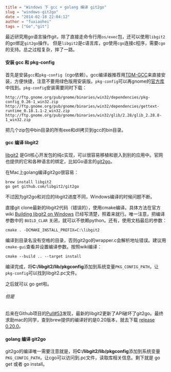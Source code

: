 ```toml

title = "Windows 下 gcc + golang 编译 git2go"
slug = "windows-git2go"
date = "2014-02-18 22:04:12"
author = "fuxiaohei"
tags = ["Go","git"]

```

最近研究用go语言操作git，除了直接走命令行用`os/exec`包，还可以使用`libgit2`的go绑定`git2go`操作。
但是`libgit2`是c语言库，go使用`cgo`连接c程序，需要`cgo`的支持。总之过程复杂，摔了一路。<!--more-->

#### 安装 gcc 和 pkg-config

首先是安装`gcc`和`pkg-config`（cgo依赖）。gcc编译器推荐用[TDM-GCC](http://tdm-gcc.tdragon.net/)来直接安装，方便快捷，注意不要用绿色版用安装版。`pkg-config`可以再gnome的[官方库](http://ftp.gnome.org/pub/gnome/binaries/win32/dependencies/)中找到。`pkg-config`安装需要同时下载：

```
http://ftp.gnome.org/pub/gnome/binaries/win32/dependencies/pkg-config_0.26-1_win32.zip
http://ftp.gnome.org/pub/gnome/binaries/win32/dependencies/gettext-runtime_0.18.1.1-2_win32.zip
http://ftp.gnome.org/pub/gnome/binaries/win32/glib/2.28/glib_2.28.8-1_win32.zip
```

把几个zip包中bin目录的所有exe和dll拷贝到gcc的bin目录。

#### gcc 编译 libgit2

[libgit2](http://libgit2.github.com/) 是Git核心开发包的纯c实现，可以很容易移植和嵌入到别的应用中。官网也提供的它和各种语言的绑定，比如Go语言的[git2go](https://github.com/libgit2/git2go)。

在Mac上golang编译git2go很容易：

```
brew install libgit2
go get github.com/libgit2/git2go
```

不过因为git2go和对应的libgit2进度不同，Windows编译的时候问题不断。

直接git clone最新的libgit2代码（错误的），使用cmake编译。具体方法在官方wiki [Building libgit2 on Windows](https://github.com/libgit2/libgit2/wiki/Building-libgit2-on-Windows) 已经写清楚，照着来就行。唯一注意，把编译参数中的 `BUILD_CLAR` 关闭，就可以不依赖python。还有，使用文档最后的参数：

```
cmake . -DCMAKE_INSTALL_PREFIX=C:\libgit2
```

编译到目录名没有空格的目录，否则git2go的wrapper.c会解析地址错误。建议用`cmake-gui`查看并设置编译参数。按照wiki编译：

```
cmake --build .. --target install
```

编译完成，将**C:/libgit2/lib/pkgconfig**添加到系统变量`PKG_CONFIG_PATH`，让`pkg-config`可以找到libgit2.pc文件。

之后就可以 go get啦。

###### 但是

后来在Github项目的[Pull#53](https://github.com/libgit2/git2go/pull/53)发现，最新的libgit2更新了API破坏了git2go。最终求助mac的同学，查到brew提供的编译好的是0.20版本，就去下载 [release 0.20.0](https://github.com/libgit2/libgit2/releases/tag/v0.20.0)。

#### golang 编译 git2go

git2go的编译唯一需要注意就是，将**C:/libgit2/lib/pkgconfig**添加到系统变量`PKG_CONFIG_PATH`，让cgo可以访问到.pc文件，读取库相关信息。剩下就是 go get 或者 go install。
